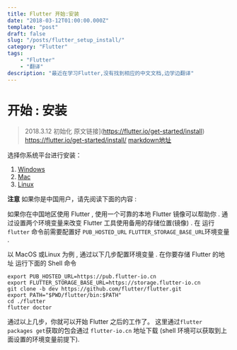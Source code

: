 ```yaml
---
title: Flutter 开始:安装
date: "2018-03-12T01:00:00.000Z"
template: "post"
draft: false
slug: "/posts/flutter_setup_install/"
category: "Flutter"
tags:
    - "Flutter"
    - "翻译"
description: "最近在学习Flutter,没有找到相应的中文文档,边学边翻译"
---
```


# 开始 : 安装

> 2018.3.12 初始化
> 原文链接](https://flutter.io/get-started/install) https://flutter.io/get-started/install/
> [markdown地址](https://github.com/ggggxiaolong/blog/blob/master/flutter/start/%E5%AE%89%E8%A3%85.md)

选择你系统平台进行安装：

1. [Windows](https://flutter.io/setup-windows)
2. [Mac](https://flutter.io/setup-macos)
3. [Linux](https://flutter.io/setup-linux)

**注意** 如果你是中国用户，请先阅读下面的内容 :

如果你在中国地区使用 Flutter , 使用一个可靠的本地 Flutter 镜像可以帮助你 .  通过设置两个环境变量来改变 Flutter 工具使用备用的存储位置(镜像) . 在 运行 ``flutter`` 命令前需要配置好 ``PUB_HOSTED_URL`` ``FLUTTER_STORAGE_BASE_URL``环境变量 .

以 MacOS 或Linux 为例 , 通过以下几步配置环境变量 . 在你要存储 Flutter 的地址 运行下面的 Shell 命令

```shell
export PUB_HOSTED_URL=https://pub.flutter-io.cn
export FLUTTER_STORAGE_BASE_URL=https://storage.flutter-io.cn
git clone -b dev https://github.com/flutter/flutter.git
export PATH="$PWD/flutter/bin:$PATH"
cd ./flutter
flutter doctor
```

通过以上几步，你就可以开始 Flutter 之后的工作了。 这里通过``flutter packages get``获取的包会通过 ``flutter-io.cn`` 地址下载 (shell 环境可以获取到上面设置的环境变量前提下). 